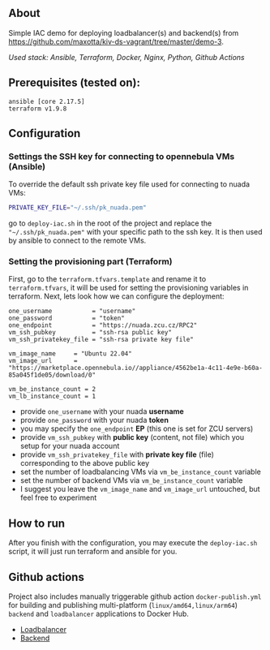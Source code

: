 ## About

Simple IAC demo for deploying loadbalancer(s) and backend(s) from https://github.com/maxotta/kiv-ds-vagrant/tree/master/demo-3.

*Used stack: Ansible, Terraform, Docker, Nginx, Python, Github Actions*

## Prerequisites (tested on):
	ansible [core 2.17.5]
	terraform v1.9.8

## Configuration

### Settings the SSH key for connecting to opennebula VMs (Ansible)

To override the default ssh private key file used for connecting to nuada VMs:

```sh title="deploy-iac.sh"
PRIVATE_KEY_FILE="~/.ssh/pk_nuada.pem"
```

go to `deploy-iac.sh` in the root of the project and replace the `"~/.ssh/pk_nuada.pem"` with your specific path to the ssh key. It is then used by ansible to connect to the remote VMs.

### Setting the provisioning part (Terraform)

First, go to the `terraform.tfvars.template` and rename it to `terraform.tfvars`, it will be used for setting the provisioning variables in terraform.
Next, lets look how we can configure the deployment:
```
one_username           = "username"
one_password           = "token"
one_endpoint           = "https://nuada.zcu.cz/RPC2"
vm_ssh_pubkey          = "ssh-rsa public key"
vm_ssh_privatekey_file = "ssh-rsa private key file"

vm_image_name     = "Ubuntu 22.04"
vm_image_url      = "https://marketplace.opennebula.io//appliance/4562be1a-4c11-4e9e-b60a-85a045f1de05/download/0"

vm_be_instance_count = 2
vm_lb_instance_count = 1
```

- provide `one_username` with your nuada **username**
- provide `one_password` with your nuada **token**
- you may specify the `one_endpoint` **EP** (this one is set for ZCU servers)
- provide `vm_ssh_pubkey` with **public key** (content, not file) which you setup for your nuada account
- provide `vm_ssh_privatekey_file` with **private key file** (file) corresponding to the above public key
- set the number of loadbalancing VMs via `vm_be_instance_count` variable
- set the number of backend VMs via `vm_be_instance_count` variable
- I suggest you leave the `vm_image_name` and `vm_image_url` untouched, but feel free to experiment

## How to run

After you finish with the configuration, you may execute the `deploy-iac.sh` script, it will just run terraform and ansible for you.

## Github actions

Project also includes manually triggerable github action `docker-publish.yml` for building and publishing multi-platform (`linux/amd64,linux/arm64`) `backend` and `loadbalancer` applications to Docker Hub.

- [Loadbalancer](https://hub.docker.com/repository/docker/jamesari/loadbalancer)
- [Backend](https://hub.docker.com/repository/docker/jamesari/backend)

